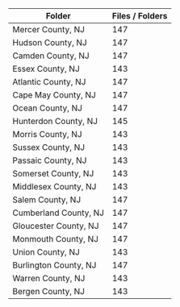 | Folder                |   Files / Folders |
|-----------------------|-------------------|
| Mercer County, NJ     |               147 |
| Hudson County, NJ     |               147 |
| Camden County, NJ     |               147 |
| Essex County, NJ      |               143 |
| Atlantic County, NJ   |               147 |
| Cape May County, NJ   |               147 |
| Ocean County, NJ      |               147 |
| Hunterdon County, NJ  |               145 |
| Morris County, NJ     |               143 |
| Sussex County, NJ     |               143 |
| Passaic County, NJ    |               143 |
| Somerset County, NJ   |               143 |
| Middlesex County, NJ  |               143 |
| Salem County, NJ      |               147 |
| Cumberland County, NJ |               147 |
| Gloucester County, NJ |               147 |
| Monmouth County, NJ   |               147 |
| Union County, NJ      |               143 |
| Burlington County, NJ |               147 |
| Warren County, NJ     |               143 |
| Bergen County, NJ     |               143 |